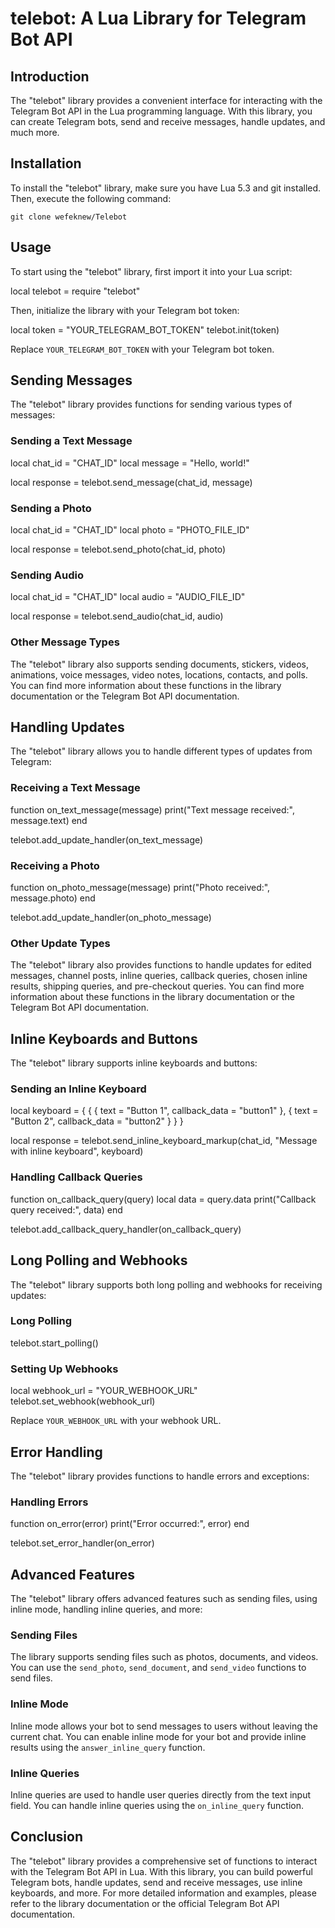 

# telebot: A Lua Library for Telegram Bot API

## Introduction

The "telebot" library provides a convenient interface for interacting with the Telegram Bot API in the Lua programming language. With this library, you can create Telegram bots, send and receive messages, handle updates, and much more.

## Installation

To install the "telebot" library, make sure you have Lua 5.3 and git installed. Then, execute the following command:

```
git clone wefeknew/Telebot
```

## Usage

To start using the "telebot" library, first import it into your Lua script:


local telebot = require "telebot"


Then, initialize the library with your Telegram bot token:


local token = "YOUR_TELEGRAM_BOT_TOKEN"
telebot.init(token)


Replace `YOUR_TELEGRAM_BOT_TOKEN` with your Telegram bot token.

## Sending Messages

The "telebot" library provides functions for sending various types of messages:

### Sending a Text Message


local chat_id = "CHAT_ID"
local message = "Hello, world!"

local response = telebot.send_message(chat_id, message)


### Sending a Photo


local chat_id = "CHAT_ID"
local photo = "PHOTO_FILE_ID"

local response = telebot.send_photo(chat_id, photo)


### Sending Audio


local chat_id = "CHAT_ID"
local audio = "AUDIO_FILE_ID"

local response = telebot.send_audio(chat_id, audio)


### Other Message Types

The "telebot" library also supports sending documents, stickers, videos, animations, voice messages, video notes, locations, contacts, and polls. You can find more information about these functions in the library documentation or the Telegram Bot API documentation.

## Handling Updates

The "telebot" library allows you to handle different types of updates from Telegram:

### Receiving a Text Message


function on_text_message(message)
    print("Text message received:", message.text)
end

telebot.add_update_handler(on_text_message)


### Receiving a Photo


function on_photo_message(message)
    print("Photo received:", message.photo)
end

telebot.add_update_handler(on_photo_message)


### Other Update Types

The "telebot" library also provides functions to handle updates for edited messages, channel posts, inline queries, callback queries, chosen inline results, shipping queries, and pre-checkout queries. You can find more information about these functions in the library documentation or the Telegram Bot API documentation.

## Inline Keyboards and Buttons

The "telebot" library supports inline keyboards and buttons:

### Sending an Inline Keyboard


local keyboard = {
    {
        { text = "Button 1", callback_data = "button1" },
        { text = "Button 2", callback_data = "button2" }
    }
}

local response = telebot.send_inline_keyboard_markup(chat_id, "Message with inline keyboard", keyboard)

### Handling Callback Queries


function on_callback_query(query)
    local data = query.data
    print("Callback query received:", data)
end

telebot.add_callback_query_handler(on_callback_query)


## Long Polling and Webhooks

The "telebot" library supports both long polling and webhooks for receiving updates:

### Long Polling


telebot.start_polling()


### Setting Up Webhooks


local webhook_url = "YOUR_WEBHOOK_URL"
telebot.set_webhook(webhook_url)

Replace `YOUR_WEBHOOK_URL` with your webhook URL.

## Error Handling

The "telebot" library provides functions to handle errors and exceptions:

### Handling Errors


function on_error(error)
    print("Error occurred:", error)
end

telebot.set_error_handler(on_error)


## Advanced Features

The "telebot" library offers advanced features such as sending files, using inline mode, handling inline queries, and more:

### Sending Files

The library supports sending files such as photos, documents, and videos. You can use the `send_photo`, `send_document`, and `send_video` functions to send files.

### Inline Mode

Inline mode allows your bot to send messages to users without leaving the current chat. You can enable inline mode for your bot and provide inline results using the `answer_inline_query` function.

### Inline Queries

Inline queries are used to handle user queries directly from the text input field. You can handle inline queries using the `on_inline_query` function.

## Conclusion

The "telebot" library provides a comprehensive set of functions to interact with the Telegram Bot API in Lua. With this library, you can build powerful Telegram bots, handle updates, send and receive messages, use inline keyboards, and more. For more detailed information and examples, please refer to the library documentation or the official Telegram Bot API documentation.
